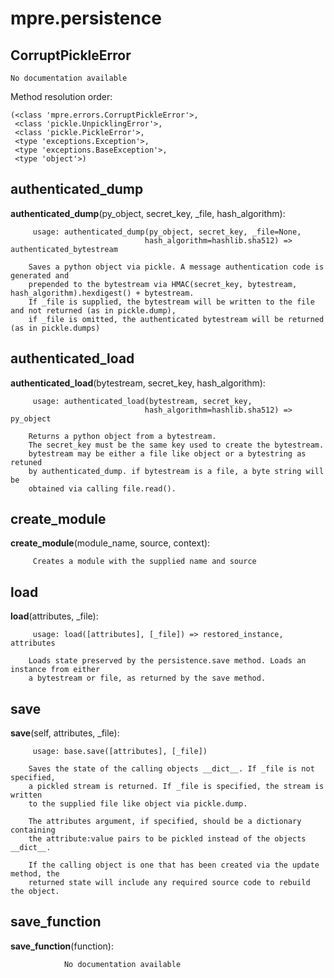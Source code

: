 mpre.persistence
==============



CorruptPickleError
--------------

	No documentation available


Method resolution order: 

	(<class 'mpre.errors.CorruptPickleError'>,
	 <class 'pickle.UnpicklingError'>,
	 <class 'pickle.PickleError'>,
	 <type 'exceptions.Exception'>,
	 <type 'exceptions.BaseException'>,
	 <type 'object'>)

authenticated_dump
--------------

**authenticated_dump**(py_object, secret_key, _file, hash_algorithm):

		 usage: authenticated_dump(py_object, secret_key, _file=None, 
                                  hash_algorithm=hashlib.sha512) => authenticated_bytestream
                                  
        Saves a python object via pickle. A message authentication code is generated and
        prepended to the bytestream via HMAC(secret_key, bytestream, hash_algorithm).hexdigest() + bytestream.
        If _file is supplied, the bytestream will be written to the file and not returned (as in pickle.dump),
        if _file is omitted, the authenticated bytestream will be returned (as in pickle.dumps)


authenticated_load
--------------

**authenticated_load**(bytestream, secret_key, hash_algorithm):

		 usage: authenticated_load(bytestream, secret_key, 
                                  hash_algorithm=hashlib.sha512) => py_object
                                  
        Returns a python object from a bytestream.
        The secret_key must be the same key used to create the bytestream. 
        bytestream may be either a file like object or a bytestring as retuned
        by authenticated_dump. if bytestream is a file, a byte string will be
        obtained via calling file.read().


create_module
--------------

**create_module**(module_name, source, context):

		 Creates a module with the supplied name and source


load
--------------

**load**(attributes, _file):

		 usage: load([attributes], [_file]) => restored_instance, attributes
    
        Loads state preserved by the persistence.save method. Loads an instance from either
        a bytestream or file, as returned by the save method.


save
--------------

**save**(self, attributes, _file):

		 usage: base.save([attributes], [_file])
        
        Saves the state of the calling objects __dict__. If _file is not specified,
        a pickled stream is returned. If _file is specified, the stream is written
        to the supplied file like object via pickle.dump.
        
        The attributes argument, if specified, should be a dictionary containing 
        the attribute:value pairs to be pickled instead of the objects __dict__.
        
        If the calling object is one that has been created via the update method, the 
        returned state will include any required source code to rebuild the object.


save_function
--------------

**save_function**(function):

				No documentation available
